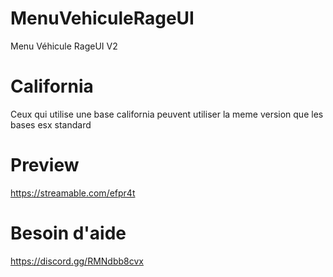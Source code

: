 # MenuVehiculeRageUI
Menu Véhicule RageUI V2

# California
Ceux qui utilise une base california peuvent utiliser la meme version que les bases esx standard

# Preview
https://streamable.com/efpr4t

# Besoin d'aide 
https://discord.gg/RMNdbb8cvx
